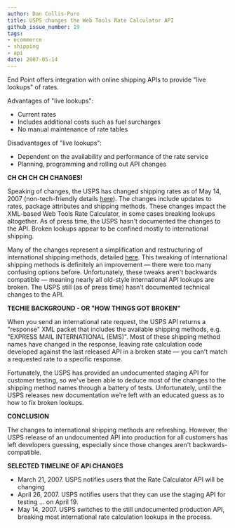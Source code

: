 ```yaml
---
author: Dan Collis-Puro
title: USPS changes the Web Tools Rate Calculator API
github_issue_number: 19
tags:
- ecommerce
- shipping
- api
date: 2007-05-14
---
```


End Point offers integration with online shipping APIs to provide "live lookups" of rates.

Advantages of "live lookups":

- Current rates
- Includes additional costs such as fuel surcharges
- No manual maintenance of rate tables

Disadvantages of "live lookups":

- Dependent on the availability and performance of the rate service
- Planning, programming and rolling out API changes

**CH CH CH CH CHANGES!**

Speaking of changes, the USPS has changed shipping rates as of May 14, 2007 (non-tech-friendly details [here](http://www.usps.com/ratecase/)). The changes include updates to rates, package attributes and shipping methods. These changes impact the XML-based Web Tools Rate Calculator, in some cases breaking lookups altogether. As of press time, the USPS hasn't documented the changes to the API. Broken lookups appear to be confined mostly to international shipping.

Many of the changes represent a simplification and restructuring of international shipping methods, detailed [here](http://www.usps.com/ratecase/simplified_international_rates.htm). This tweaking of international shipping methods is definitely an improvement — there were too many confusing options before. Unfortunately, these tweaks aren't backwards compatible — meaning nearly all old-style international API lookups are broken. The USPS still (as of press time) hasn't documented technical changes to the API.

**TECHIE BACKGROUND - OR "HOW THINGS GOT BROKEN"**

When you send an international rate request, the USPS API returns a "response" XML packet that includes the available shipping methods, e.g. "EXPRESS MAIL INTERNATIONAL (EMS)". Most of these shipping method names have changed in the response, leaving rate calculation code developed against the last released API in a broken state — you can't match a requested rate to a specific response.

Fortunately, the USPS has provided an undocumented staging API for customer testing, so we've been able to deduce most of the changes to the shipping method names through a battery of tests. Unfortunately, until the USPS releases new documentation we're left with an educated guess as to how to fix broken lookups.

**CONCLUSION**

The changes to international shipping methods are refreshing. However, the USPS release of an undocumented API into production for all customers has left developers guessing, especially since those changes aren't backwards-compatible.

**SELECTED TIMELINE OF API CHANGES**

- March 21, 2007. USPS notifies users that the Rate Calculator API will be changing
- April 26, 2007. USPS notifies users that they can use the staging API for testing ... on April 19.
- May 14, 2007. USPS switches to the still undocumented production API, breaking most international rate calculation lookups in the process.
